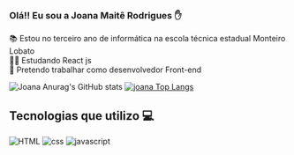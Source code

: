 ### Olá!! Eu sou a Joana Maitê Rodrigues ✋ 
📚 Estou no terceiro ano de informática na escola técnica estadual Monteiro Lobato
<br>
👩‍💻 Estudando React js
<br>
💼 Pretendo trabalhar como desenvolvedor Front-end

![ Joana Anurag's GitHub stats](https://github-readme-stats.vercel.app/api?username=joanamaite&show_icons=true&theme=radical)
[![ joana Top Langs](https://github-readme-stats.vercel.app/api/top-langs/?username=joanamaite&layout=compact&theme=radical)](https://github.com/anuraghazra/github-readme-stats)

## Tecnologias que utilizo 💻
![HTML](https://img.shields.io/badge/HTML5-E34F26?style=for-the-badge&logo=html5&logoColor=white)
![css](https://img.shields.io/badge/CSS3-1572B6?style=for-the-badge&logo=css3&logoColor=white)
![javascript](https://img.shields.io/badge/JavaScript-F7DF1E?style=for-the-badge&logo=javascript&logoColor=black)


